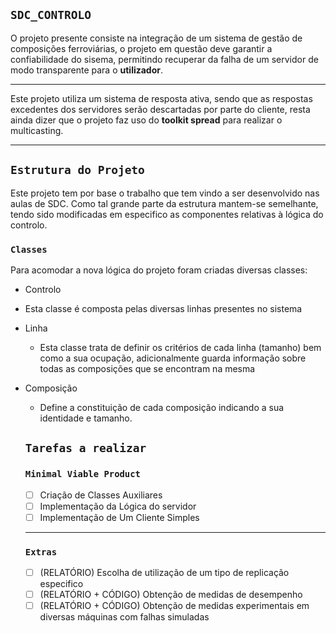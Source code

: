 ## `SDC_CONTROLO`

 O projeto presente consiste na integração de um sistema de gestão de composições ferroviárias, o projeto em questão deve garantir a confiabilidade do sisema, permitindo recuperar da falha de um servidor de modo transparente para o **utilizador**.
***
Este projeto utiliza um sistema de resposta ativa, sendo que as respostas excedentes dos servidores serão descartadas por parte do cliente, resta ainda dizer que o projeto faz uso do **toolkit spread** para realizar o multicasting.

***

## `Estrutura do Projeto`

Este projeto tem por base o trabalho que tem vindo a ser desenvolvido nas aulas de SDC. Como tal grande parte da estrutura mantem-se semelhante, tendo sido modificadas em especifico as componentes relativas à lógica do controlo.

### `Classes`

Para acomodar a nova lógica do projeto foram criadas diversas classes:

* Controlo
 * Esta classe é composta pelas diversas linhas presentes no sistema
* Linha
  * Esta classe trata de definir os critérios de cada linha (tamanho) bem como a sua ocupação, adicionalmente guarda informação sobre todas as composições que se encontram na mesma
* Composição
  * Define a constituição de cada composição indicando a sua identidade e tamanho.

  ## `Tarefas a realizar`
  ### `Minimal Viable Product`
  - [ ] Criação de Classes Auxiliares
  - [ ] Implementação da Lógica do servidor
  - [ ] Implementação de Um Cliente Simples
  ---
  ### `Extras`

  - [ ] (RELATÓRIO) Escolha de utilização de um tipo de replicação especifico
  - [ ] (RELATÓRIO + CÓDIGO) Obtenção de medidas de desempenho
  - [ ] (RELATÓRIO + CÓDIGO) Obtenção de medidas experimentais em diversas máquinas com falhas simuladas
